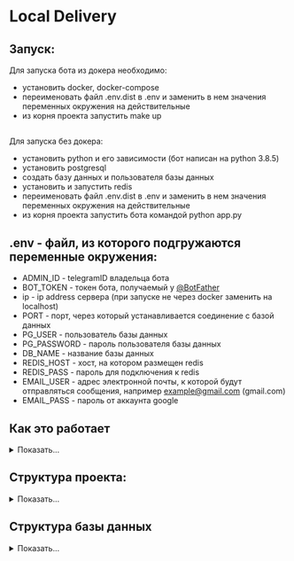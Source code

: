 # Local Delivery 

## Запуск:

Для запуска бота из докера необходимо:

- установить docker, docker-compose
- переименовать файл .env.dist в .env и заменить в нем значения переменных окружения на действительные 
- из корня проекта запустить make up
## 
Для запуска без докера:

- установить python и его зависимости (бот написан на python 3.8.5)
- установить postgresql
- создать базу данных и пользователя базы данных
- установить и запустить redis
- переименовать файл .env.dist в .env и заменить в нем значения переменных окружения на действительные
- из корня проекта запустить бота командой python app.py


## .env - файл, из которого подгружаются переменные окружения:
 
- ADMIN_ID - telegramID владельца бота 
- BOT_TOKEN - токен бота, получаемый у [@BotFather](t.me/BotFather)
- ip - ip address сервера (при запуске не через docker заменить на localhost)
- PORT - порт, через который устанавливается соединение с базой данных
- PG_USER - пользователь базы данных
- PG_PASSWORD - пароль пользователя базы данных
- DB_NAME - название базы данных
- REDIS_HOST - хост, на котором размещен redis
- REDIS_PASS - пароль для подключения к redis
- EMAIL_USER - адрес электронной почты, к которой будут отправляться сообщения, например example@gmail.com (gmail.com)
- EMAIL_PASS - пароль от аккаунта google 


## Как это работает

<details>
<summary>Показать...</summary>

- [Первый запуск](https://vk.com/video-191823878_456239022)
- [Как сделать заказ](https://vk.com/video-191823878_456239017)
- [Продавцы](https://vk.com/video-191823878_456239023)
- [Курьеры](https://vk.com/video-191823878_456239021)
- [Курьеры оптовых заказов](https://vk.com/video-191823878_456239024)
- [Админ локации](https://vk.com/video-191823878_456239018)
- [Изменение цены в локации](https://vk.com/video-191823878_456239019)

</details>


## Структура проекта:
<details>
<summary>Показать...</summary>

- `data` - данные
    - `config.py`  - подгружает переменные из виртуального окружения и записывает их в константы<br>
- `filters` - фильтры для `обработчиков событий в боте` (далее `хэндлеры`)
    - `users_filters.py` - все фильтры, используемые в хэндлерах 
- `handlers` - все хэндлеры, используемые в боте (в порядке очереди)

    - `errors` - хэндлеры ошибок
        - `error_handler.py` - отлов некоторых ошибок
    - `inline` - хэндлеры inline режима бота
        - `share.py` - отправка приглашения другу через inline mode
    - `admin` - хэндлеры действий `администраторов` (будет редактироваться, наверно)
        - `admin_edit_delivery.py` - изменение цены оптовых товаров
        - `admin_stock` - убирираем / возвращаем категории, товары и оптовые товары из меню 
        - `admin.py` - очень много обработчиков (будет редактироваться, наверно)
        - `admin_delivery_orders.py` - обработка `администратором` оптовых закаов
        - `admin_statistics.py` - получение статистики
        - `admin_delivery_statistics.py` - получение статистики по оптовым заказам  
    - `commands` - хэндлеры команд и те, которые должны перехватываться одними из первых
        - `cancel_order.py` - ответ забаненым, отмена заказа до его отправки, кнопки отмены 
        - `admin_commands.py` - команды `администаторов` (возможно, не все)
        - `first.py` - перехват пользователей без локаций или объектов доставки  
        - `help.py` - обработчики команды /help 
        - `start.py` - регистрация в боте 
        - `seller_admin_commands.py` - команды `администраторов локаций` (возможно, не все) 
        - `sellers_commands.py` - команды `продавцов` (возможно, не все)
        - `courier_commands.py` - команды `курьеров` (возможно, не все)
        - `commands.py` - команды `покупателей` (не все)
        - `delivery_couriers_commands.py` - команды `курьеров отптовых заказов`
    - `seller_admin` - хэндлеры действий `администраторов локаций`
        - `seller_admins.py` - хэндлеры для `администраторов локаций`
        - `seller_admin_delivery_orders.py` - работа с оптовыми заказами (оформление / изменение / отмена)
        - `seller_admin_statistics.py` - получение статистики 
        - `edit_item_price_in_location.py` - изменение цены товара в локации 
    - `sellers` - хэндлеры действий `продавцов`
        - `sellers_unaccepted_orders.py` - обработка непринятых заказов
        - `sellers_active_orders.py` - обработка принятых и не готовых заказов 
        - `sellers_confirm_delivery.py` - подтверждение выдачи товара (самовывоз)
        - `sellers_bonus_orders.py` - работа с бонусными заказами (принятие / отмена / выдача)
    - `couriers` - хэндлеры действий `курьеров`
        - `couriers.py` - работа с заказами (отмена / доставка)
    - `delivery_couriers` - хэндлеры действий `курьеров оптовых заказов`
        - `delivery_courier.py` принятие / отклонение / доставка оптовых заказов
    - `users` - хэндлеры действий `клиентов` и другие
        - `cart.py` - отмена заказа, удаление товаров из корзины
        - `paginations.py` - хэндлеры кнопок пагинации 
        - `bonuses.py` - бонусные заказы
        - `profile.py` - работа с профилем 
        - `back.py` - кнопки назад при заказе 
        - `menu.py` - заказы + отзывы 
        - `echo.py` - обработка всего останого 
- `keyboards` - клавиатуры, используемые в боте
    - `default` - основные клавиатуры
        - `menu.py` - клавиатура основного меню 
    - `inline` - клавиатуры, привязанные к сообщениям бота
        - `callback_datas.py` - данные, передаваемые в callback
        - `inline_keyboards.py` - inline клавиатуры 
        -  `statistics_keyboards.py` - inline клавиатуры, для получения статистики 
- `middlewares` - промежуточные слои
    - `throttling.py` - антиспам
- `states` - состояния FSM 
    - `admin_state.py` - состояния для хэндлеров администраторов 
    - `bonus_state.py` - состояния для хэндлеров бонусных заказов 
    - `menu_states.py` - состояния для хэндлеров заказа 
    - `profile_states.py` - состояния для хэндлеров профиля
    - `seller_admin_states.py` - состояния для хэндлеров администраторов локаций
    - `sellers_states.py` - состояния для хэндлеров продавцов 
- `statistics` - директория для временного хранения файлов со статистикой перед отправкой
- `utils` - вспомогательные утилиты
    - `db_api` - модуль для работы с базами данных 
        - `postgresql.py` - класс базы данных
    - `misc` - разное
        - `logging.py` - настройка логов
        - `throttling.py` - декоратор для антиспама 
    - `check_states.py` - дополнительные действия при некоторых состояниях FSM
    - `emoji.py` - используемые в боте эмоджи
    - `get_price.py` - работа со словарями цен
    - `notify_admins.py` - сообщения `администратору` о запуске бота
    - `pagination.py` - алгоритм пагинации в клавиатурах
    - `product_list.py` - списки с `товарами`
    - `send_messages.py` - формирование и отправка некоторых сообщений
    - `set_bot_commands.py` - команды, показываемые всем в боте
    - `statistics.py` - работа со статистикой
    - `temp_orders_list.py` - формирование некоторых сообщений перед отправкой
    - `test.py` - алгоритм для заполнения базы данных тестовыми значениями (старая версия. не актуально)
- `.env (.env.dist)` - хранение переменных окружения
- `app.py` - запуск бота (устанавка filters, middlewares, команд, создание структуры базы данных)
- `loader.py` - инициализация бота, базы данных, временного хранилища данных
- `Dockerfile` - настройки для docker
- `docker-compose.yml` - настройки для контейнеров с ботом и redis 
- `requirements.txt` - используемые библиотеки и их зависимости
- `README.md`
- `.gitignore`
</details>



## Структура базы данных 

<details>
<summary>Показать...</summary>

- дополняется

</details>



 


